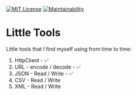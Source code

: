 [![MIT License](https://img.shields.io/badge/License-MIT-blue.svg)](LICENSE)
[![Maintainability](https://api.codeclimate.com/v1/badges/ee79a5fb5fc75b3dcf0b/maintainability)](https://codeclimate.com/github/eliflores/little-tools-java/maintainability)

# Little Tools

Little tools that I find myself using from time to time:

1. HttpClient - ✅
1. URL - encode / decode - ✅
1. JSON - Read / Write - ✅
1. CSV - Read / Write
1. XML - Read / Write
